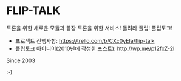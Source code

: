 FLIP-TALK
=========

토론을 위한 새로운 모듈과 끝장 토론을 위한 서비스! 돌려라 플립! 플립토크!

* 프로젝트 진행사항: https://trello.com/b/CXc0yEIa/flip-talk
* 플립토크 아이디어(2010년에 작성한 포스트): http://wp.me/p12fxZ-2l

Since 2003

:-)